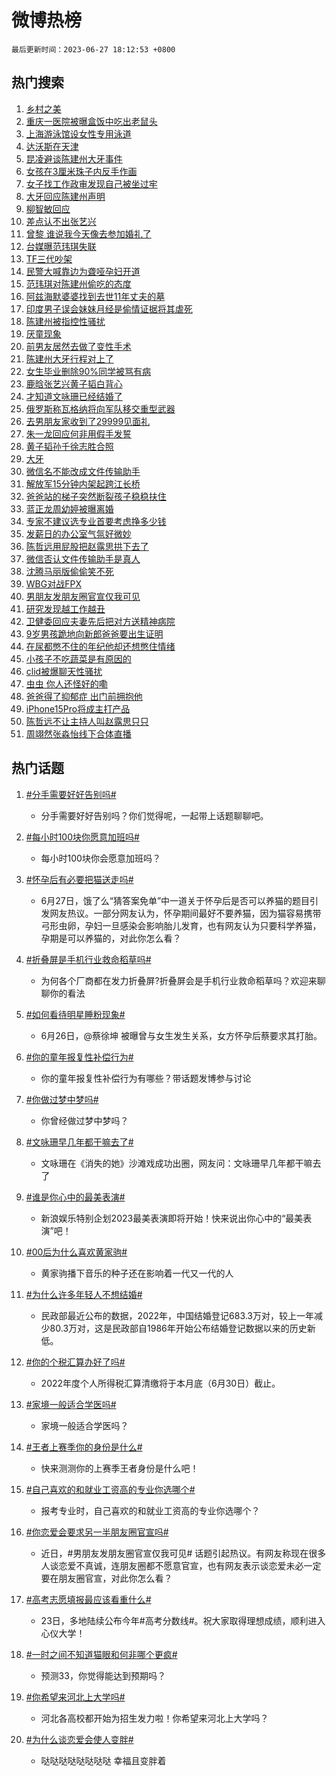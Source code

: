 # 微博热榜

`最后更新时间：2023-06-27 18:12:53 +0800`

## 热门搜索

1. [乡村之美](https://m.weibo.cn/search?containerid=100103type%3D1%26t%3D10%26q%3D%23%E4%B9%A1%E6%9D%91%E4%B9%8B%E7%BE%8E%23&stream_entry_id=51&isnewpage=1&extparam=seat%3D1%26c_type%3D51%26stream_entry_id%3D51%26cate%3D10103%26filter_type%3Drealtimehot%26dgr%3D0%26pos%3D0%26display_time%3D1687860771%26pre_seqid%3D168786077163702360156&luicode=10000011&lfid=106003type%253D25%2526t%253D3%2526disable_hot%253D1%2526filter_type%253Drealtimehot)
1. [重庆一医院被曝盒饭中吃出老鼠头](https://m.weibo.cn/search?containerid=100103type%3D1%26t%3D10%26q%3D%23%E9%87%8D%E5%BA%86%E4%B8%80%E5%8C%BB%E9%99%A2%E8%A2%AB%E6%9B%9D%E7%9B%92%E9%A5%AD%E4%B8%AD%E5%90%83%E5%87%BA%E8%80%81%E9%BC%A0%E5%A4%B4%23&stream_entry_id=31&isnewpage=1&extparam=seat%3D1%26c_type%3D31%26realpos%3D1%26cate%3D5001%26band_rank%3D1%26filter_type%3Drealtimehot%26lcate%3D5001%26stream_entry_id%3D31%26q%3D%2523%25E9%2587%258D%25E5%25BA%2586%25E4%25B8%2580%25E5%258C%25BB%25E9%2599%25A2%25E8%25A2%25AB%25E6%259B%259D%25E7%259B%2592%25E9%25A5%25AD%25E4%25B8%25AD%25E5%2590%2583%25E5%2587%25BA%25E8%2580%2581%25E9%25BC%25A0%25E5%25A4%25B4%2523%26flag%3D1%26dgr%3D0%26pos%3D0%26display_time%3D1687860771%26pre_seqid%3D168786077163702360156&luicode=10000011&lfid=106003type%253D25%2526t%253D3%2526disable_hot%253D1%2526filter_type%253Drealtimehot)
1. [上海游泳馆设女性专用泳道](https://m.weibo.cn/search?containerid=100103type%3D1%26t%3D10%26q%3D%23%E4%B8%8A%E6%B5%B7%E6%B8%B8%E6%B3%B3%E9%A6%86%E8%AE%BE%E5%A5%B3%E6%80%A7%E4%B8%93%E7%94%A8%E6%B3%B3%E9%81%93%23&stream_entry_id=31&isnewpage=1&extparam=seat%3D1%26c_type%3D31%26realpos%3D2%26cate%3D5001%26band_rank%3D2%26filter_type%3Drealtimehot%26lcate%3D5001%26stream_entry_id%3D31%26q%3D%2523%25E4%25B8%258A%25E6%25B5%25B7%25E6%25B8%25B8%25E6%25B3%25B3%25E9%25A6%2586%25E8%25AE%25BE%25E5%25A5%25B3%25E6%2580%25A7%25E4%25B8%2593%25E7%2594%25A8%25E6%25B3%25B3%25E9%2581%2593%2523%26flag%3D32768%26dgr%3D0%26pos%3D1%26display_time%3D1687860771%26pre_seqid%3D168786077163702360156&luicode=10000011&lfid=106003type%253D25%2526t%253D3%2526disable_hot%253D1%2526filter_type%253Drealtimehot)
1. [达沃斯在天津](https://m.weibo.cn/search?containerid=100103type%3D1%26t%3D10%26q%3D%23%E8%BE%BE%E6%B2%83%E6%96%AF%E5%9C%A8%E5%A4%A9%E6%B4%A5%23&stream_entry_id=31&isnewpage=1&extparam=seat%3D1%26c_type%3D31%26realpos%3D3%26cate%3D5001%26band_rank%3D3%26filter_type%3Drealtimehot%26lcate%3D5001%26stream_entry_id%3D31%26q%3D%2523%25E8%25BE%25BE%25E6%25B2%2583%25E6%2596%25AF%25E5%259C%25A8%25E5%25A4%25A9%25E6%25B4%25A5%2523%26flag%3D0%26dgr%3D0%26pos%3D2%26display_time%3D1687860771%26pre_seqid%3D168786077163702360156&luicode=10000011&lfid=106003type%253D25%2526t%253D3%2526disable_hot%253D1%2526filter_type%253Drealtimehot)
1. [昆凌避谈陈建州大牙事件](https://m.weibo.cn/search?containerid=100103type%3D1%26t%3D10%26q%3D%23%E6%98%86%E5%87%8C%E9%81%BF%E8%B0%88%E9%99%88%E5%BB%BA%E5%B7%9E%E5%A4%A7%E7%89%99%E4%BA%8B%E4%BB%B6%23&stream_entry_id=31&isnewpage=1&extparam=seat%3D1%26c_type%3D31%26realpos%3D4%26cate%3D5001%26band_rank%3D4%26filter_type%3Drealtimehot%26lcate%3D5001%26stream_entry_id%3D31%26q%3D%2523%25E6%2598%2586%25E5%2587%258C%25E9%2581%25BF%25E8%25B0%2588%25E9%2599%2588%25E5%25BB%25BA%25E5%25B7%259E%25E5%25A4%25A7%25E7%2589%2599%25E4%25BA%258B%25E4%25BB%25B6%2523%26flag%3D1%26dgr%3D0%26pos%3D3%26display_time%3D1687860771%26pre_seqid%3D168786077163702360156&luicode=10000011&lfid=106003type%253D25%2526t%253D3%2526disable_hot%253D1%2526filter_type%253Drealtimehot)
1. [女孩在3厘米珠子内反手作画](https://m.weibo.cn/search?containerid=100103type%3D1%26t%3D10%26q%3D%23%E5%A5%B3%E5%AD%A9%E5%9C%A83%E5%8E%98%E7%B1%B3%E7%8F%A0%E5%AD%90%E5%86%85%E5%8F%8D%E6%89%8B%E4%BD%9C%E7%94%BB%23&stream_entry_id=31&isnewpage=1&extparam=seat%3D1%26c_type%3D31%26realpos%3D5%26cate%3D5001%26band_rank%3D5%26filter_type%3Drealtimehot%26lcate%3D5001%26stream_entry_id%3D31%26q%3D%2523%25E5%25A5%25B3%25E5%25AD%25A9%25E5%259C%25A83%25E5%258E%2598%25E7%25B1%25B3%25E7%258F%25A0%25E5%25AD%2590%25E5%2586%2585%25E5%258F%258D%25E6%2589%258B%25E4%25BD%259C%25E7%2594%25BB%2523%26flag%3D32768%26dgr%3D0%26pos%3D4%26display_time%3D1687860771%26pre_seqid%3D168786077163702360156&luicode=10000011&lfid=106003type%253D25%2526t%253D3%2526disable_hot%253D1%2526filter_type%253Drealtimehot)
1. [女子找工作政审发现自己被坐过牢](https://m.weibo.cn/search?containerid=100103type%3D1%26t%3D10%26q%3D%23%E5%A5%B3%E5%AD%90%E6%89%BE%E5%B7%A5%E4%BD%9C%E6%94%BF%E5%AE%A1%E5%8F%91%E7%8E%B0%E8%87%AA%E5%B7%B1%E8%A2%AB%E5%9D%90%E8%BF%87%E7%89%A2%23&stream_entry_id=31&isnewpage=1&extparam=seat%3D1%26c_type%3D31%26realpos%3D6%26cate%3D5001%26band_rank%3D6%26filter_type%3Drealtimehot%26lcate%3D5001%26stream_entry_id%3D31%26q%3D%2523%25E5%25A5%25B3%25E5%25AD%2590%25E6%2589%25BE%25E5%25B7%25A5%25E4%25BD%259C%25E6%2594%25BF%25E5%25AE%25A1%25E5%258F%2591%25E7%258E%25B0%25E8%2587%25AA%25E5%25B7%25B1%25E8%25A2%25AB%25E5%259D%2590%25E8%25BF%2587%25E7%2589%25A2%2523%26flag%3D1%26dgr%3D0%26pos%3D5%26display_time%3D1687860771%26pre_seqid%3D168786077163702360156&luicode=10000011&lfid=106003type%253D25%2526t%253D3%2526disable_hot%253D1%2526filter_type%253Drealtimehot)
1. [大牙回应陈建州声明](https://m.weibo.cn/search?containerid=100103type%3D1%26t%3D10%26q%3D%23%E5%A4%A7%E7%89%99%E5%9B%9E%E5%BA%94%E9%99%88%E5%BB%BA%E5%B7%9E%E5%A3%B0%E6%98%8E%23&stream_entry_id=31&isnewpage=1&extparam=seat%3D1%26c_type%3D31%26realpos%3D7%26cate%3D5001%26band_rank%3D7%26filter_type%3Drealtimehot%26lcate%3D5001%26stream_entry_id%3D31%26q%3D%2523%25E5%25A4%25A7%25E7%2589%2599%25E5%259B%259E%25E5%25BA%2594%25E9%2599%2588%25E5%25BB%25BA%25E5%25B7%259E%25E5%25A3%25B0%25E6%2598%258E%2523%26flag%3D0%26dgr%3D0%26pos%3D6%26display_time%3D1687860771%26pre_seqid%3D168786077163702360156&luicode=10000011&lfid=106003type%253D25%2526t%253D3%2526disable_hot%253D1%2526filter_type%253Drealtimehot)
1. [柳智敏回应](https://m.weibo.cn/search?containerid=100103type%3D1%26t%3D10%26q%3D%23%E6%9F%B3%E6%99%BA%E6%95%8F%E5%9B%9E%E5%BA%94%23&stream_entry_id=31&isnewpage=1&extparam=seat%3D1%26c_type%3D31%26realpos%3D8%26cate%3D5001%26band_rank%3D8%26filter_type%3Drealtimehot%26lcate%3D5001%26stream_entry_id%3D31%26q%3D%2523%25E6%259F%25B3%25E6%2599%25BA%25E6%2595%258F%25E5%259B%259E%25E5%25BA%2594%2523%26flag%3D0%26dgr%3D0%26pos%3D7%26display_time%3D1687860771%26pre_seqid%3D168786077163702360156&luicode=10000011&lfid=106003type%253D25%2526t%253D3%2526disable_hot%253D1%2526filter_type%253Drealtimehot)
1. [差点认不出张艺兴](https://m.weibo.cn/search?containerid=100103type%3D1%26t%3D10%26q%3D%23%E5%B7%AE%E7%82%B9%E8%AE%A4%E4%B8%8D%E5%87%BA%E5%BC%A0%E8%89%BA%E5%85%B4%23&stream_entry_id=31&isnewpage=1&extparam=seat%3D1%26c_type%3D31%26realpos%3D9%26cate%3D5001%26band_rank%3D9%26filter_type%3Drealtimehot%26lcate%3D5001%26stream_entry_id%3D31%26q%3D%2523%25E5%25B7%25AE%25E7%2582%25B9%25E8%25AE%25A4%25E4%25B8%258D%25E5%2587%25BA%25E5%25BC%25A0%25E8%2589%25BA%25E5%2585%25B4%2523%26flag%3D2%26dgr%3D0%26pos%3D8%26display_time%3D1687860771%26pre_seqid%3D168786077163702360156&luicode=10000011&lfid=106003type%253D25%2526t%253D3%2526disable_hot%253D1%2526filter_type%253Drealtimehot)
1. [曾黎 谁说我今天像去参加婚礼了](https://m.weibo.cn/search?containerid=100103type%3D1%26t%3D10%26q%3D%E6%9B%BE%E9%BB%8E+%E8%B0%81%E8%AF%B4%E6%88%91%E4%BB%8A%E5%A4%A9%E5%83%8F%E5%8E%BB%E5%8F%82%E5%8A%A0%E5%A9%9A%E7%A4%BC%E4%BA%86&stream_entry_id=31&isnewpage=1&extparam=seat%3D1%26c_type%3D31%26realpos%3D10%26cate%3D5001%26band_rank%3D10%26filter_type%3Drealtimehot%26lcate%3D5001%26stream_entry_id%3D31%26q%3D%25E6%259B%25BE%25E9%25BB%258E%2520%25E8%25B0%2581%25E8%25AF%25B4%25E6%2588%2591%25E4%25BB%258A%25E5%25A4%25A9%25E5%2583%258F%25E5%258E%25BB%25E5%258F%2582%25E5%258A%25A0%25E5%25A9%259A%25E7%25A4%25BC%25E4%25BA%2586%26flag%3D2%26dgr%3D0%26pos%3D9%26display_time%3D1687860771%26pre_seqid%3D168786077163702360156&luicode=10000011&lfid=106003type%253D25%2526t%253D3%2526disable_hot%253D1%2526filter_type%253Drealtimehot)
1. [台媒曝范玮琪失联](https://m.weibo.cn/search?containerid=100103type%3D1%26t%3D10%26q%3D%23%E5%8F%B0%E5%AA%92%E6%9B%9D%E8%8C%83%E7%8E%AE%E7%90%AA%E5%A4%B1%E8%81%94%23&stream_entry_id=31&isnewpage=1&extparam=seat%3D1%26c_type%3D31%26realpos%3D11%26cate%3D5001%26band_rank%3D11%26filter_type%3Drealtimehot%26lcate%3D5001%26stream_entry_id%3D31%26q%3D%2523%25E5%258F%25B0%25E5%25AA%2592%25E6%259B%259D%25E8%258C%2583%25E7%258E%25AE%25E7%2590%25AA%25E5%25A4%25B1%25E8%2581%2594%2523%26flag%3D1%26dgr%3D0%26pos%3D10%26display_time%3D1687860771%26pre_seqid%3D168786077163702360156&luicode=10000011&lfid=106003type%253D25%2526t%253D3%2526disable_hot%253D1%2526filter_type%253Drealtimehot)
1. [TF三代吵架](https://m.weibo.cn/search?containerid=100103type%3D1%26t%3D10%26q%3D%23TF%E4%B8%89%E4%BB%A3%E5%90%B5%E6%9E%B6%23&stream_entry_id=31&isnewpage=1&extparam=seat%3D1%26c_type%3D31%26realpos%3D12%26cate%3D5001%26band_rank%3D12%26filter_type%3Drealtimehot%26lcate%3D5001%26stream_entry_id%3D31%26q%3D%2523TF%25E4%25B8%2589%25E4%25BB%25A3%25E5%2590%25B5%25E6%259E%25B6%2523%26flag%3D1%26dgr%3D0%26pos%3D11%26display_time%3D1687860771%26pre_seqid%3D168786077163702360156&luicode=10000011&lfid=106003type%253D25%2526t%253D3%2526disable_hot%253D1%2526filter_type%253Drealtimehot)
1. [民警大喊靠边为聋哑孕妇开道](https://m.weibo.cn/search?containerid=100103type%3D1%26t%3D10%26q%3D%23%E6%B0%91%E8%AD%A6%E5%A4%A7%E5%96%8A%E9%9D%A0%E8%BE%B9%E4%B8%BA%E8%81%8B%E5%93%91%E5%AD%95%E5%A6%87%E5%BC%80%E9%81%93%23&stream_entry_id=31&isnewpage=1&extparam=seat%3D1%26c_type%3D31%26realpos%3D13%26cate%3D5001%26band_rank%3D13%26filter_type%3Drealtimehot%26lcate%3D5001%26stream_entry_id%3D31%26q%3D%2523%25E6%25B0%2591%25E8%25AD%25A6%25E5%25A4%25A7%25E5%2596%258A%25E9%259D%25A0%25E8%25BE%25B9%25E4%25B8%25BA%25E8%2581%258B%25E5%2593%2591%25E5%25AD%2595%25E5%25A6%2587%25E5%25BC%2580%25E9%2581%2593%2523%26flag%3D32768%26dgr%3D0%26pos%3D12%26display_time%3D1687860771%26pre_seqid%3D168786077163702360156&luicode=10000011&lfid=106003type%253D25%2526t%253D3%2526disable_hot%253D1%2526filter_type%253Drealtimehot)
1. [范玮琪对陈建州偷吃的态度](https://m.weibo.cn/search?containerid=100103type%3D1%26t%3D10%26q%3D%23%E8%8C%83%E7%8E%AE%E7%90%AA%E5%AF%B9%E9%99%88%E5%BB%BA%E5%B7%9E%E5%81%B7%E5%90%83%E7%9A%84%E6%80%81%E5%BA%A6%23&stream_entry_id=31&isnewpage=1&extparam=seat%3D1%26c_type%3D31%26realpos%3D14%26cate%3D5001%26band_rank%3D14%26filter_type%3Drealtimehot%26lcate%3D5001%26stream_entry_id%3D31%26q%3D%2523%25E8%258C%2583%25E7%258E%25AE%25E7%2590%25AA%25E5%25AF%25B9%25E9%2599%2588%25E5%25BB%25BA%25E5%25B7%259E%25E5%2581%25B7%25E5%2590%2583%25E7%259A%2584%25E6%2580%2581%25E5%25BA%25A6%2523%26flag%3D2%26dgr%3D0%26pos%3D13%26display_time%3D1687860771%26pre_seqid%3D168786077163702360156&luicode=10000011&lfid=106003type%253D25%2526t%253D3%2526disable_hot%253D1%2526filter_type%253Drealtimehot)
1. [阿兹海默婆婆找到去世11年丈夫的墓](https://m.weibo.cn/search?containerid=100103type%3D1%26t%3D10%26q%3D%23%E9%98%BF%E5%85%B9%E6%B5%B7%E9%BB%98%E5%A9%86%E5%A9%86%E6%89%BE%E5%88%B0%E5%8E%BB%E4%B8%9611%E5%B9%B4%E4%B8%88%E5%A4%AB%E7%9A%84%E5%A2%93%23&stream_entry_id=31&isnewpage=1&extparam=seat%3D1%26c_type%3D31%26realpos%3D15%26cate%3D5001%26band_rank%3D15%26filter_type%3Drealtimehot%26lcate%3D5001%26stream_entry_id%3D31%26adid%3D194590%26q%3D%2523%25E9%2598%25BF%25E5%2585%25B9%25E6%25B5%25B7%25E9%25BB%2598%25E5%25A9%2586%25E5%25A9%2586%25E6%2589%25BE%25E5%2588%25B0%25E5%258E%25BB%25E4%25B8%259611%25E5%25B9%25B4%25E4%25B8%2588%25E5%25A4%25AB%25E7%259A%2584%25E5%25A2%2593%2523%26flag%3D0%26dgr%3D0%26pos%3D14%26display_time%3D1687860771%26pre_seqid%3D168786077163702360156&luicode=10000011&lfid=106003type%253D25%2526t%253D3%2526disable_hot%253D1%2526filter_type%253Drealtimehot)
1. [印度男子误会妹妹月经是偷情证据将其虐死](https://m.weibo.cn/search?containerid=100103type%3D1%26t%3D10%26q%3D%23%E5%8D%B0%E5%BA%A6%E7%94%B7%E5%AD%90%E8%AF%AF%E4%BC%9A%E5%A6%B9%E5%A6%B9%E6%9C%88%E7%BB%8F%E6%98%AF%E5%81%B7%E6%83%85%E8%AF%81%E6%8D%AE%E5%B0%86%E5%85%B6%E8%99%90%E6%AD%BB%23&stream_entry_id=31&isnewpage=1&extparam=seat%3D1%26c_type%3D31%26realpos%3D16%26cate%3D5001%26band_rank%3D16%26filter_type%3Drealtimehot%26lcate%3D5001%26stream_entry_id%3D31%26q%3D%2523%25E5%258D%25B0%25E5%25BA%25A6%25E7%2594%25B7%25E5%25AD%2590%25E8%25AF%25AF%25E4%25BC%259A%25E5%25A6%25B9%25E5%25A6%25B9%25E6%259C%2588%25E7%25BB%258F%25E6%2598%25AF%25E5%2581%25B7%25E6%2583%2585%25E8%25AF%2581%25E6%258D%25AE%25E5%25B0%2586%25E5%2585%25B6%25E8%2599%2590%25E6%25AD%25BB%2523%26flag%3D1%26dgr%3D0%26pos%3D15%26display_time%3D1687860771%26pre_seqid%3D168786077163702360156&luicode=10000011&lfid=106003type%253D25%2526t%253D3%2526disable_hot%253D1%2526filter_type%253Drealtimehot)
1. [陈建州被指控性骚扰](https://m.weibo.cn/search?containerid=100103type%3D1%26t%3D10%26q%3D%E9%99%88%E5%BB%BA%E5%B7%9E%E8%A2%AB%E6%8C%87%E6%8E%A7%E6%80%A7%E9%AA%9A%E6%89%B0&stream_entry_id=31&isnewpage=1&extparam=seat%3D1%26c_type%3D31%26realpos%3D17%26cate%3D5001%26band_rank%3D17%26filter_type%3Drealtimehot%26lcate%3D5001%26stream_entry_id%3D31%26q%3D%25E9%2599%2588%25E5%25BB%25BA%25E5%25B7%259E%25E8%25A2%25AB%25E6%258C%2587%25E6%258E%25A7%25E6%2580%25A7%25E9%25AA%259A%25E6%2589%25B0%26flag%3D0%26dgr%3D0%26pos%3D16%26display_time%3D1687860771%26pre_seqid%3D168786077163702360156&luicode=10000011&lfid=106003type%253D25%2526t%253D3%2526disable_hot%253D1%2526filter_type%253Drealtimehot)
1. [厌童现象](https://m.weibo.cn/search?containerid=100103type%3D1%26t%3D10%26q%3D%E5%8E%8C%E7%AB%A5%E7%8E%B0%E8%B1%A1&stream_entry_id=31&isnewpage=1&extparam=seat%3D1%26c_type%3D31%26realpos%3D18%26cate%3D5001%26band_rank%3D18%26filter_type%3Drealtimehot%26lcate%3D5001%26stream_entry_id%3D31%26q%3D%25E5%258E%258C%25E7%25AB%25A5%25E7%258E%25B0%25E8%25B1%25A1%26flag%3D2%26dgr%3D0%26pos%3D17%26display_time%3D1687860771%26pre_seqid%3D168786077163702360156&luicode=10000011&lfid=106003type%253D25%2526t%253D3%2526disable_hot%253D1%2526filter_type%253Drealtimehot)
1. [前男友居然去做了变性手术](https://m.weibo.cn/search?containerid=100103type%3D1%26t%3D10%26q%3D%23%E5%89%8D%E7%94%B7%E5%8F%8B%E5%B1%85%E7%84%B6%E5%8E%BB%E5%81%9A%E4%BA%86%E5%8F%98%E6%80%A7%E6%89%8B%E6%9C%AF%23&stream_entry_id=31&isnewpage=1&extparam=seat%3D1%26c_type%3D31%26realpos%3D19%26cate%3D5001%26band_rank%3D19%26filter_type%3Drealtimehot%26lcate%3D5001%26stream_entry_id%3D31%26q%3D%2523%25E5%2589%258D%25E7%2594%25B7%25E5%258F%258B%25E5%25B1%2585%25E7%2584%25B6%25E5%258E%25BB%25E5%2581%259A%25E4%25BA%2586%25E5%258F%2598%25E6%2580%25A7%25E6%2589%258B%25E6%259C%25AF%2523%26flag%3D0%26dgr%3D0%26pos%3D18%26display_time%3D1687860771%26pre_seqid%3D168786077163702360156&luicode=10000011&lfid=106003type%253D25%2526t%253D3%2526disable_hot%253D1%2526filter_type%253Drealtimehot)
1. [陈建州大牙行程对上了](https://m.weibo.cn/search?containerid=100103type%3D1%26t%3D10%26q%3D%23%E9%99%88%E5%BB%BA%E5%B7%9E%E5%A4%A7%E7%89%99%E8%A1%8C%E7%A8%8B%E5%AF%B9%E4%B8%8A%E4%BA%86%23&stream_entry_id=31&isnewpage=1&extparam=seat%3D1%26c_type%3D31%26realpos%3D20%26cate%3D5001%26band_rank%3D20%26filter_type%3Drealtimehot%26lcate%3D5001%26stream_entry_id%3D31%26q%3D%2523%25E9%2599%2588%25E5%25BB%25BA%25E5%25B7%259E%25E5%25A4%25A7%25E7%2589%2599%25E8%25A1%258C%25E7%25A8%258B%25E5%25AF%25B9%25E4%25B8%258A%25E4%25BA%2586%2523%26flag%3D2%26dgr%3D0%26pos%3D19%26display_time%3D1687860771%26pre_seqid%3D168786077163702360156&luicode=10000011&lfid=106003type%253D25%2526t%253D3%2526disable_hot%253D1%2526filter_type%253Drealtimehot)
1. [女生毕业删除90%同学被骂有病](https://m.weibo.cn/search?containerid=100103type%3D1%26t%3D10%26q%3D%23%E5%A5%B3%E7%94%9F%E6%AF%95%E4%B8%9A%E5%88%A0%E9%99%A490%25%E5%90%8C%E5%AD%A6%E8%A2%AB%E9%AA%82%E6%9C%89%E7%97%85%23&stream_entry_id=31&isnewpage=1&extparam=seat%3D1%26c_type%3D31%26realpos%3D21%26cate%3D5001%26band_rank%3D21%26filter_type%3Drealtimehot%26lcate%3D5001%26stream_entry_id%3D31%26q%3D%2523%25E5%25A5%25B3%25E7%2594%259F%25E6%25AF%2595%25E4%25B8%259A%25E5%2588%25A0%25E9%2599%25A490%2525%25E5%2590%258C%25E5%25AD%25A6%25E8%25A2%25AB%25E9%25AA%2582%25E6%259C%2589%25E7%2597%2585%2523%26flag%3D1%26dgr%3D0%26pos%3D20%26display_time%3D1687860771%26pre_seqid%3D168786077163702360156&luicode=10000011&lfid=106003type%253D25%2526t%253D3%2526disable_hot%253D1%2526filter_type%253Drealtimehot)
1. [鹿晗张艺兴黄子韬白背心](https://m.weibo.cn/search?containerid=100103type%3D1%26t%3D10%26q%3D%23%E9%B9%BF%E6%99%97%E5%BC%A0%E8%89%BA%E5%85%B4%E9%BB%84%E5%AD%90%E9%9F%AC%E7%99%BD%E8%83%8C%E5%BF%83%23&stream_entry_id=31&isnewpage=1&extparam=seat%3D1%26c_type%3D31%26realpos%3D22%26cate%3D5001%26band_rank%3D22%26filter_type%3Drealtimehot%26lcate%3D5001%26stream_entry_id%3D31%26q%3D%2523%25E9%25B9%25BF%25E6%2599%2597%25E5%25BC%25A0%25E8%2589%25BA%25E5%2585%25B4%25E9%25BB%2584%25E5%25AD%2590%25E9%259F%25AC%25E7%2599%25BD%25E8%2583%258C%25E5%25BF%2583%2523%26flag%3D1%26dgr%3D0%26pos%3D21%26display_time%3D1687860771%26pre_seqid%3D168786077163702360156&luicode=10000011&lfid=106003type%253D25%2526t%253D3%2526disable_hot%253D1%2526filter_type%253Drealtimehot)
1. [才知道文咏珊已经结婚了](https://m.weibo.cn/search?containerid=100103type%3D1%26t%3D10%26q%3D%23%E6%89%8D%E7%9F%A5%E9%81%93%E6%96%87%E5%92%8F%E7%8F%8A%E5%B7%B2%E7%BB%8F%E7%BB%93%E5%A9%9A%E4%BA%86%23&stream_entry_id=31&isnewpage=1&extparam=seat%3D1%26c_type%3D31%26realpos%3D23%26cate%3D5001%26band_rank%3D23%26filter_type%3Drealtimehot%26lcate%3D5001%26stream_entry_id%3D31%26q%3D%2523%25E6%2589%258D%25E7%259F%25A5%25E9%2581%2593%25E6%2596%2587%25E5%2592%258F%25E7%258F%258A%25E5%25B7%25B2%25E7%25BB%258F%25E7%25BB%2593%25E5%25A9%259A%25E4%25BA%2586%2523%26flag%3D2%26dgr%3D0%26pos%3D22%26display_time%3D1687860771%26pre_seqid%3D168786077163702360156&luicode=10000011&lfid=106003type%253D25%2526t%253D3%2526disable_hot%253D1%2526filter_type%253Drealtimehot)
1. [俄罗斯称瓦格纳将向军队移交重型武器](https://m.weibo.cn/search?containerid=100103type%3D1%26t%3D10%26q%3D%23%E4%BF%84%E7%BD%97%E6%96%AF%E7%A7%B0%E7%93%A6%E6%A0%BC%E7%BA%B3%E5%B0%86%E5%90%91%E5%86%9B%E9%98%9F%E7%A7%BB%E4%BA%A4%E9%87%8D%E5%9E%8B%E6%AD%A6%E5%99%A8%23&stream_entry_id=31&isnewpage=1&extparam=seat%3D1%26c_type%3D31%26realpos%3D24%26cate%3D5001%26band_rank%3D24%26filter_type%3Drealtimehot%26lcate%3D5001%26stream_entry_id%3D31%26q%3D%2523%25E4%25BF%2584%25E7%25BD%2597%25E6%2596%25AF%25E7%25A7%25B0%25E7%2593%25A6%25E6%25A0%25BC%25E7%25BA%25B3%25E5%25B0%2586%25E5%2590%2591%25E5%2586%259B%25E9%2598%259F%25E7%25A7%25BB%25E4%25BA%25A4%25E9%2587%258D%25E5%259E%258B%25E6%25AD%25A6%25E5%2599%25A8%2523%26flag%3D0%26dgr%3D0%26pos%3D23%26display_time%3D1687860771%26pre_seqid%3D168786077163702360156&luicode=10000011&lfid=106003type%253D25%2526t%253D3%2526disable_hot%253D1%2526filter_type%253Drealtimehot)
1. [去男朋友家收到了29999见面礼](https://m.weibo.cn/search?containerid=100103type%3D1%26t%3D10%26q%3D%23%E5%8E%BB%E7%94%B7%E6%9C%8B%E5%8F%8B%E5%AE%B6%E6%94%B6%E5%88%B0%E4%BA%8629999%E8%A7%81%E9%9D%A2%E7%A4%BC%23&stream_entry_id=31&isnewpage=1&extparam=seat%3D1%26c_type%3D31%26realpos%3D25%26cate%3D5001%26band_rank%3D25%26filter_type%3Drealtimehot%26lcate%3D5001%26stream_entry_id%3D31%26q%3D%2523%25E5%258E%25BB%25E7%2594%25B7%25E6%259C%258B%25E5%258F%258B%25E5%25AE%25B6%25E6%2594%25B6%25E5%2588%25B0%25E4%25BA%258629999%25E8%25A7%2581%25E9%259D%25A2%25E7%25A4%25BC%2523%26flag%3D1%26dgr%3D0%26pos%3D24%26display_time%3D1687860771%26pre_seqid%3D168786077163702360156&luicode=10000011&lfid=106003type%253D25%2526t%253D3%2526disable_hot%253D1%2526filter_type%253Drealtimehot)
1. [朱一龙回应何非用假手发誓](https://m.weibo.cn/search?containerid=100103type%3D1%26t%3D10%26q%3D%23%E6%9C%B1%E4%B8%80%E9%BE%99%E5%9B%9E%E5%BA%94%E4%BD%95%E9%9D%9E%E7%94%A8%E5%81%87%E6%89%8B%E5%8F%91%E8%AA%93%23&stream_entry_id=31&isnewpage=1&extparam=seat%3D1%26c_type%3D31%26realpos%3D26%26cate%3D5001%26band_rank%3D26%26filter_type%3Drealtimehot%26lcate%3D5001%26stream_entry_id%3D31%26q%3D%2523%25E6%259C%25B1%25E4%25B8%2580%25E9%25BE%2599%25E5%259B%259E%25E5%25BA%2594%25E4%25BD%2595%25E9%259D%259E%25E7%2594%25A8%25E5%2581%2587%25E6%2589%258B%25E5%258F%2591%25E8%25AA%2593%2523%26flag%3D1%26dgr%3D0%26pos%3D25%26display_time%3D1687860771%26pre_seqid%3D168786077163702360156&luicode=10000011&lfid=106003type%253D25%2526t%253D3%2526disable_hot%253D1%2526filter_type%253Drealtimehot)
1. [黄子韬孙千徐志胜合照](https://m.weibo.cn/search?containerid=100103type%3D1%26t%3D10%26q%3D%23%E9%BB%84%E5%AD%90%E9%9F%AC%E5%AD%99%E5%8D%83%E5%BE%90%E5%BF%97%E8%83%9C%E5%90%88%E7%85%A7%23&stream_entry_id=31&isnewpage=1&extparam=seat%3D1%26c_type%3D31%26realpos%3D27%26cate%3D5001%26band_rank%3D27%26filter_type%3Drealtimehot%26lcate%3D5001%26stream_entry_id%3D31%26q%3D%2523%25E9%25BB%2584%25E5%25AD%2590%25E9%259F%25AC%25E5%25AD%2599%25E5%258D%2583%25E5%25BE%2590%25E5%25BF%2597%25E8%2583%259C%25E5%2590%2588%25E7%2585%25A7%2523%26flag%3D1%26dgr%3D0%26pos%3D26%26display_time%3D1687860771%26pre_seqid%3D168786077163702360156&luicode=10000011&lfid=106003type%253D25%2526t%253D3%2526disable_hot%253D1%2526filter_type%253Drealtimehot)
1. [大牙](https://m.weibo.cn/search?containerid=100103type%3D1%26t%3D10%26q%3D%E5%A4%A7%E7%89%99&stream_entry_id=31&isnewpage=1&extparam=seat%3D1%26c_type%3D31%26realpos%3D28%26cate%3D5001%26band_rank%3D28%26filter_type%3Drealtimehot%26lcate%3D5001%26stream_entry_id%3D31%26q%3D%25E5%25A4%25A7%25E7%2589%2599%26flag%3D0%26dgr%3D0%26pos%3D27%26display_time%3D1687860771%26pre_seqid%3D168786077163702360156&luicode=10000011&lfid=106003type%253D25%2526t%253D3%2526disable_hot%253D1%2526filter_type%253Drealtimehot)
1. [微信名不能改成文件传输助手](https://m.weibo.cn/search?containerid=100103type%3D1%26t%3D10%26q%3D%23%E5%BE%AE%E4%BF%A1%E5%90%8D%E4%B8%8D%E8%83%BD%E6%94%B9%E6%88%90%E6%96%87%E4%BB%B6%E4%BC%A0%E8%BE%93%E5%8A%A9%E6%89%8B%23&stream_entry_id=31&isnewpage=1&extparam=seat%3D1%26c_type%3D31%26realpos%3D29%26cate%3D5001%26band_rank%3D29%26filter_type%3Drealtimehot%26lcate%3D5001%26stream_entry_id%3D31%26q%3D%2523%25E5%25BE%25AE%25E4%25BF%25A1%25E5%2590%258D%25E4%25B8%258D%25E8%2583%25BD%25E6%2594%25B9%25E6%2588%2590%25E6%2596%2587%25E4%25BB%25B6%25E4%25BC%25A0%25E8%25BE%2593%25E5%258A%25A9%25E6%2589%258B%2523%26flag%3D0%26dgr%3D0%26pos%3D28%26display_time%3D1687860771%26pre_seqid%3D168786077163702360156&luicode=10000011&lfid=106003type%253D25%2526t%253D3%2526disable_hot%253D1%2526filter_type%253Drealtimehot)
1. [解放军15分钟内架起跨江长桥](https://m.weibo.cn/search?containerid=100103type%3D1%26t%3D10%26q%3D%23%E8%A7%A3%E6%94%BE%E5%86%9B15%E5%88%86%E9%92%9F%E5%86%85%E6%9E%B6%E8%B5%B7%E8%B7%A8%E6%B1%9F%E9%95%BF%E6%A1%A5%23&stream_entry_id=31&isnewpage=1&extparam=seat%3D1%26c_type%3D31%26realpos%3D30%26cate%3D5001%26band_rank%3D30%26filter_type%3Drealtimehot%26lcate%3D5001%26stream_entry_id%3D31%26q%3D%2523%25E8%25A7%25A3%25E6%2594%25BE%25E5%2586%259B15%25E5%2588%2586%25E9%2592%259F%25E5%2586%2585%25E6%259E%25B6%25E8%25B5%25B7%25E8%25B7%25A8%25E6%25B1%259F%25E9%2595%25BF%25E6%25A1%25A5%2523%26flag%3D1%26dgr%3D0%26pos%3D29%26display_time%3D1687860771%26pre_seqid%3D168786077163702360156&luicode=10000011&lfid=106003type%253D25%2526t%253D3%2526disable_hot%253D1%2526filter_type%253Drealtimehot)
1. [爸爸站的梯子突然断裂孩子稳稳扶住](https://m.weibo.cn/search?containerid=100103type%3D1%26t%3D10%26q%3D%23%E7%88%B8%E7%88%B8%E7%AB%99%E7%9A%84%E6%A2%AF%E5%AD%90%E7%AA%81%E7%84%B6%E6%96%AD%E8%A3%82%E5%AD%A9%E5%AD%90%E7%A8%B3%E7%A8%B3%E6%89%B6%E4%BD%8F%23&stream_entry_id=31&isnewpage=1&extparam=seat%3D1%26c_type%3D31%26realpos%3D31%26cate%3D5001%26band_rank%3D31%26filter_type%3Drealtimehot%26lcate%3D5001%26stream_entry_id%3D31%26q%3D%2523%25E7%2588%25B8%25E7%2588%25B8%25E7%25AB%2599%25E7%259A%2584%25E6%25A2%25AF%25E5%25AD%2590%25E7%25AA%2581%25E7%2584%25B6%25E6%2596%25AD%25E8%25A3%2582%25E5%25AD%25A9%25E5%25AD%2590%25E7%25A8%25B3%25E7%25A8%25B3%25E6%2589%25B6%25E4%25BD%258F%2523%26flag%3D32768%26dgr%3D0%26pos%3D30%26display_time%3D1687860771%26pre_seqid%3D168786077163702360156&luicode=10000011&lfid=106003type%253D25%2526t%253D3%2526disable_hot%253D1%2526filter_type%253Drealtimehot)
1. [蓝正龙周幼婷被曝离婚](https://m.weibo.cn/search?containerid=100103type%3D1%26t%3D10%26q%3D%23%E8%93%9D%E6%AD%A3%E9%BE%99%E5%91%A8%E5%B9%BC%E5%A9%B7%E8%A2%AB%E6%9B%9D%E7%A6%BB%E5%A9%9A%23&stream_entry_id=31&isnewpage=1&extparam=seat%3D1%26c_type%3D31%26realpos%3D32%26cate%3D5001%26band_rank%3D32%26filter_type%3Drealtimehot%26lcate%3D5001%26stream_entry_id%3D31%26q%3D%2523%25E8%2593%259D%25E6%25AD%25A3%25E9%25BE%2599%25E5%2591%25A8%25E5%25B9%25BC%25E5%25A9%25B7%25E8%25A2%25AB%25E6%259B%259D%25E7%25A6%25BB%25E5%25A9%259A%2523%26flag%3D0%26dgr%3D0%26pos%3D31%26display_time%3D1687860771%26pre_seqid%3D168786077163702360156&luicode=10000011&lfid=106003type%253D25%2526t%253D3%2526disable_hot%253D1%2526filter_type%253Drealtimehot)
1. [专家不建议选专业首要考虑挣多少钱](https://m.weibo.cn/search?containerid=100103type%3D1%26t%3D10%26q%3D%23%E4%B8%93%E5%AE%B6%E4%B8%8D%E5%BB%BA%E8%AE%AE%E9%80%89%E4%B8%93%E4%B8%9A%E9%A6%96%E8%A6%81%E8%80%83%E8%99%91%E6%8C%A3%E5%A4%9A%E5%B0%91%E9%92%B1%23&stream_entry_id=31&isnewpage=1&extparam=seat%3D1%26c_type%3D31%26realpos%3D33%26cate%3D5001%26band_rank%3D33%26filter_type%3Drealtimehot%26lcate%3D5001%26stream_entry_id%3D31%26q%3D%2523%25E4%25B8%2593%25E5%25AE%25B6%25E4%25B8%258D%25E5%25BB%25BA%25E8%25AE%25AE%25E9%2580%2589%25E4%25B8%2593%25E4%25B8%259A%25E9%25A6%2596%25E8%25A6%2581%25E8%2580%2583%25E8%2599%2591%25E6%258C%25A3%25E5%25A4%259A%25E5%25B0%2591%25E9%2592%25B1%2523%26flag%3D1%26dgr%3D0%26pos%3D32%26display_time%3D1687860771%26pre_seqid%3D168786077163702360156&luicode=10000011&lfid=106003type%253D25%2526t%253D3%2526disable_hot%253D1%2526filter_type%253Drealtimehot)
1. [发薪日的办公室气氛好微妙](https://m.weibo.cn/search?containerid=100103type%3D1%26t%3D10%26q%3D%23%E5%8F%91%E8%96%AA%E6%97%A5%E7%9A%84%E5%8A%9E%E5%85%AC%E5%AE%A4%E6%B0%94%E6%B0%9B%E5%A5%BD%E5%BE%AE%E5%A6%99%23&stream_entry_id=31&isnewpage=1&extparam=seat%3D1%26c_type%3D31%26realpos%3D34%26cate%3D5001%26band_rank%3D34%26filter_type%3Drealtimehot%26lcate%3D5001%26stream_entry_id%3D31%26q%3D%2523%25E5%258F%2591%25E8%2596%25AA%25E6%2597%25A5%25E7%259A%2584%25E5%258A%259E%25E5%2585%25AC%25E5%25AE%25A4%25E6%25B0%2594%25E6%25B0%259B%25E5%25A5%25BD%25E5%25BE%25AE%25E5%25A6%2599%2523%26flag%3D1%26dgr%3D0%26pos%3D33%26display_time%3D1687860771%26pre_seqid%3D168786077163702360156&luicode=10000011&lfid=106003type%253D25%2526t%253D3%2526disable_hot%253D1%2526filter_type%253Drealtimehot)
1. [陈哲远用屁股把赵露思拱下去了](https://m.weibo.cn/search?containerid=100103type%3D1%26t%3D10%26q%3D%23%E9%99%88%E5%93%B2%E8%BF%9C%E7%94%A8%E5%B1%81%E8%82%A1%E6%8A%8A%E8%B5%B5%E9%9C%B2%E6%80%9D%E6%8B%B1%E4%B8%8B%E5%8E%BB%E4%BA%86%23&stream_entry_id=31&isnewpage=1&extparam=seat%3D1%26c_type%3D31%26realpos%3D35%26cate%3D5001%26band_rank%3D35%26filter_type%3Drealtimehot%26lcate%3D5001%26stream_entry_id%3D31%26q%3D%2523%25E9%2599%2588%25E5%2593%25B2%25E8%25BF%259C%25E7%2594%25A8%25E5%25B1%2581%25E8%2582%25A1%25E6%258A%258A%25E8%25B5%25B5%25E9%259C%25B2%25E6%2580%259D%25E6%258B%25B1%25E4%25B8%258B%25E5%258E%25BB%25E4%25BA%2586%2523%26flag%3D0%26dgr%3D0%26pos%3D34%26display_time%3D1687860771%26pre_seqid%3D168786077163702360156&luicode=10000011&lfid=106003type%253D25%2526t%253D3%2526disable_hot%253D1%2526filter_type%253Drealtimehot)
1. [微信否认文件传输助手是真人](https://m.weibo.cn/search?containerid=100103type%3D1%26t%3D10%26q%3D%23%E5%BE%AE%E4%BF%A1%E5%90%A6%E8%AE%A4%E6%96%87%E4%BB%B6%E4%BC%A0%E8%BE%93%E5%8A%A9%E6%89%8B%E6%98%AF%E7%9C%9F%E4%BA%BA%23&stream_entry_id=31&isnewpage=1&extparam=seat%3D1%26c_type%3D31%26realpos%3D36%26cate%3D5001%26band_rank%3D36%26filter_type%3Drealtimehot%26lcate%3D5001%26stream_entry_id%3D31%26q%3D%2523%25E5%25BE%25AE%25E4%25BF%25A1%25E5%2590%25A6%25E8%25AE%25A4%25E6%2596%2587%25E4%25BB%25B6%25E4%25BC%25A0%25E8%25BE%2593%25E5%258A%25A9%25E6%2589%258B%25E6%2598%25AF%25E7%259C%259F%25E4%25BA%25BA%2523%26flag%3D0%26dgr%3D0%26pos%3D35%26display_time%3D1687860771%26pre_seqid%3D168786077163702360156&luicode=10000011&lfid=106003type%253D25%2526t%253D3%2526disable_hot%253D1%2526filter_type%253Drealtimehot)
1. [沈腾马丽版偷偷笑不死](https://m.weibo.cn/search?containerid=100103type%3D1%26t%3D10%26q%3D%23%E6%B2%88%E8%85%BE%E9%A9%AC%E4%B8%BD%E7%89%88%E5%81%B7%E5%81%B7%E7%AC%91%E4%B8%8D%E6%AD%BB%23&stream_entry_id=31&isnewpage=1&extparam=seat%3D1%26c_type%3D31%26realpos%3D37%26cate%3D5001%26band_rank%3D37%26filter_type%3Drealtimehot%26lcate%3D5001%26stream_entry_id%3D31%26q%3D%2523%25E6%25B2%2588%25E8%2585%25BE%25E9%25A9%25AC%25E4%25B8%25BD%25E7%2589%2588%25E5%2581%25B7%25E5%2581%25B7%25E7%25AC%2591%25E4%25B8%258D%25E6%25AD%25BB%2523%26flag%3D0%26dgr%3D0%26pos%3D36%26display_time%3D1687860771%26pre_seqid%3D168786077163702360156&luicode=10000011&lfid=106003type%253D25%2526t%253D3%2526disable_hot%253D1%2526filter_type%253Drealtimehot)
1. [WBG对战FPX](https://m.weibo.cn/search?containerid=100103type%3D1%26t%3D10%26q%3D%23WBG%E5%AF%B9%E6%88%98FPX%23&stream_entry_id=31&isnewpage=1&extparam=seat%3D1%26c_type%3D31%26realpos%3D38%26cate%3D5001%26band_rank%3D38%26filter_type%3Drealtimehot%26lcate%3D5001%26stream_entry_id%3D31%26q%3D%2523WBG%25E5%25AF%25B9%25E6%2588%2598FPX%2523%26flag%3D1%26dgr%3D0%26pos%3D37%26display_time%3D1687860771%26pre_seqid%3D168786077163702360156&luicode=10000011&lfid=106003type%253D25%2526t%253D3%2526disable_hot%253D1%2526filter_type%253Drealtimehot)
1. [男朋友发朋友圈官宣仅我可见](https://m.weibo.cn/search?containerid=100103type%3D1%26t%3D10%26q%3D%23%E7%94%B7%E6%9C%8B%E5%8F%8B%E5%8F%91%E6%9C%8B%E5%8F%8B%E5%9C%88%E5%AE%98%E5%AE%A3%E4%BB%85%E6%88%91%E5%8F%AF%E8%A7%81%23&stream_entry_id=31&isnewpage=1&extparam=seat%3D1%26c_type%3D31%26realpos%3D39%26cate%3D5001%26band_rank%3D39%26filter_type%3Drealtimehot%26lcate%3D5001%26stream_entry_id%3D31%26q%3D%2523%25E7%2594%25B7%25E6%259C%258B%25E5%258F%258B%25E5%258F%2591%25E6%259C%258B%25E5%258F%258B%25E5%259C%2588%25E5%25AE%2598%25E5%25AE%25A3%25E4%25BB%2585%25E6%2588%2591%25E5%258F%25AF%25E8%25A7%2581%2523%26flag%3D0%26dgr%3D0%26pos%3D38%26display_time%3D1687860771%26pre_seqid%3D168786077163702360156&luicode=10000011&lfid=106003type%253D25%2526t%253D3%2526disable_hot%253D1%2526filter_type%253Drealtimehot)
1. [研究发现越工作越丑](https://m.weibo.cn/search?containerid=100103type%3D1%26t%3D10%26q%3D%23%E7%A0%94%E7%A9%B6%E5%8F%91%E7%8E%B0%E8%B6%8A%E5%B7%A5%E4%BD%9C%E8%B6%8A%E4%B8%91%23&stream_entry_id=31&isnewpage=1&extparam=seat%3D1%26c_type%3D31%26realpos%3D40%26cate%3D5001%26band_rank%3D40%26filter_type%3Drealtimehot%26lcate%3D5001%26stream_entry_id%3D31%26q%3D%2523%25E7%25A0%2594%25E7%25A9%25B6%25E5%258F%2591%25E7%258E%25B0%25E8%25B6%258A%25E5%25B7%25A5%25E4%25BD%259C%25E8%25B6%258A%25E4%25B8%2591%2523%26flag%3D0%26dgr%3D0%26pos%3D39%26display_time%3D1687860771%26pre_seqid%3D168786077163702360156&luicode=10000011&lfid=106003type%253D25%2526t%253D3%2526disable_hot%253D1%2526filter_type%253Drealtimehot)
1. [卫健委回应夫妻先后把对方送精神病院](https://m.weibo.cn/search?containerid=100103type%3D1%26t%3D10%26q%3D%23%E5%8D%AB%E5%81%A5%E5%A7%94%E5%9B%9E%E5%BA%94%E5%A4%AB%E5%A6%BB%E5%85%88%E5%90%8E%E6%8A%8A%E5%AF%B9%E6%96%B9%E9%80%81%E7%B2%BE%E7%A5%9E%E7%97%85%E9%99%A2%23&stream_entry_id=31&isnewpage=1&extparam=seat%3D1%26c_type%3D31%26realpos%3D41%26cate%3D5001%26band_rank%3D41%26filter_type%3Drealtimehot%26lcate%3D5001%26stream_entry_id%3D31%26q%3D%2523%25E5%258D%25AB%25E5%2581%25A5%25E5%25A7%2594%25E5%259B%259E%25E5%25BA%2594%25E5%25A4%25AB%25E5%25A6%25BB%25E5%2585%2588%25E5%2590%258E%25E6%258A%258A%25E5%25AF%25B9%25E6%2596%25B9%25E9%2580%2581%25E7%25B2%25BE%25E7%25A5%259E%25E7%2597%2585%25E9%2599%25A2%2523%26flag%3D0%26dgr%3D0%26pos%3D40%26display_time%3D1687860771%26pre_seqid%3D168786077163702360156&luicode=10000011&lfid=106003type%253D25%2526t%253D3%2526disable_hot%253D1%2526filter_type%253Drealtimehot)
1. [9岁男孩跪地向新郎爸爸要出生证明](https://m.weibo.cn/search?containerid=100103type%3D1%26t%3D10%26q%3D%239%E5%B2%81%E7%94%B7%E5%AD%A9%E8%B7%AA%E5%9C%B0%E5%90%91%E6%96%B0%E9%83%8E%E7%88%B8%E7%88%B8%E8%A6%81%E5%87%BA%E7%94%9F%E8%AF%81%E6%98%8E%23&stream_entry_id=31&isnewpage=1&extparam=seat%3D1%26c_type%3D31%26realpos%3D42%26cate%3D5001%26band_rank%3D42%26filter_type%3Drealtimehot%26lcate%3D5001%26stream_entry_id%3D31%26q%3D%25239%25E5%25B2%2581%25E7%2594%25B7%25E5%25AD%25A9%25E8%25B7%25AA%25E5%259C%25B0%25E5%2590%2591%25E6%2596%25B0%25E9%2583%258E%25E7%2588%25B8%25E7%2588%25B8%25E8%25A6%2581%25E5%2587%25BA%25E7%2594%259F%25E8%25AF%2581%25E6%2598%258E%2523%26flag%3D0%26dgr%3D0%26pos%3D41%26display_time%3D1687860771%26pre_seqid%3D168786077163702360156&luicode=10000011&lfid=106003type%253D25%2526t%253D3%2526disable_hot%253D1%2526filter_type%253Drealtimehot)
1. [在尿都憋不住的年纪他却还想憋住情绪](https://m.weibo.cn/search?containerid=100103type%3D1%26t%3D10%26q%3D%E5%9C%A8%E5%B0%BF%E9%83%BD%E6%86%8B%E4%B8%8D%E4%BD%8F%E7%9A%84%E5%B9%B4%E7%BA%AA%E4%BB%96%E5%8D%B4%E8%BF%98%E6%83%B3%E6%86%8B%E4%BD%8F%E6%83%85%E7%BB%AA&stream_entry_id=31&isnewpage=1&extparam=seat%3D1%26c_type%3D31%26realpos%3D43%26cate%3D5001%26band_rank%3D43%26filter_type%3Drealtimehot%26lcate%3D5001%26stream_entry_id%3D31%26q%3D%25E5%259C%25A8%25E5%25B0%25BF%25E9%2583%25BD%25E6%2586%258B%25E4%25B8%258D%25E4%25BD%258F%25E7%259A%2584%25E5%25B9%25B4%25E7%25BA%25AA%25E4%25BB%2596%25E5%258D%25B4%25E8%25BF%2598%25E6%2583%25B3%25E6%2586%258B%25E4%25BD%258F%25E6%2583%2585%25E7%25BB%25AA%26flag%3D0%26dgr%3D0%26pos%3D42%26display_time%3D1687860771%26pre_seqid%3D168786077163702360156&luicode=10000011&lfid=106003type%253D25%2526t%253D3%2526disable_hot%253D1%2526filter_type%253Drealtimehot)
1. [小孩子不吃蔬菜是有原因的](https://m.weibo.cn/search?containerid=100103type%3D1%26t%3D10%26q%3D%23%E5%B0%8F%E5%AD%A9%E5%AD%90%E4%B8%8D%E5%90%83%E8%94%AC%E8%8F%9C%E6%98%AF%E6%9C%89%E5%8E%9F%E5%9B%A0%E7%9A%84%23&stream_entry_id=31&isnewpage=1&extparam=seat%3D1%26c_type%3D31%26realpos%3D44%26cate%3D5001%26band_rank%3D44%26filter_type%3Drealtimehot%26lcate%3D5001%26stream_entry_id%3D31%26q%3D%2523%25E5%25B0%258F%25E5%25AD%25A9%25E5%25AD%2590%25E4%25B8%258D%25E5%2590%2583%25E8%2594%25AC%25E8%258F%259C%25E6%2598%25AF%25E6%259C%2589%25E5%258E%259F%25E5%259B%25A0%25E7%259A%2584%2523%26flag%3D0%26dgr%3D0%26pos%3D43%26display_time%3D1687860771%26pre_seqid%3D168786077163702360156&luicode=10000011&lfid=106003type%253D25%2526t%253D3%2526disable_hot%253D1%2526filter_type%253Drealtimehot)
1. [clid被爆聊天性骚扰](https://m.weibo.cn/search?containerid=100103type%3D1%26t%3D10%26q%3D%23clid%E8%A2%AB%E7%88%86%E8%81%8A%E5%A4%A9%E6%80%A7%E9%AA%9A%E6%89%B0%23&stream_entry_id=31&isnewpage=1&extparam=seat%3D1%26c_type%3D31%26realpos%3D45%26cate%3D5001%26band_rank%3D45%26filter_type%3Drealtimehot%26lcate%3D5001%26stream_entry_id%3D31%26q%3D%2523clid%25E8%25A2%25AB%25E7%2588%2586%25E8%2581%258A%25E5%25A4%25A9%25E6%2580%25A7%25E9%25AA%259A%25E6%2589%25B0%2523%26flag%3D0%26dgr%3D0%26pos%3D44%26display_time%3D1687860771%26pre_seqid%3D168786077163702360156&luicode=10000011&lfid=106003type%253D25%2526t%253D3%2526disable_hot%253D1%2526filter_type%253Drealtimehot)
1. [虫虫 你人还怪好的嘞](https://m.weibo.cn/search?containerid=100103type%3D1%26t%3D10%26q%3D%E8%99%AB%E8%99%AB+%E4%BD%A0%E4%BA%BA%E8%BF%98%E6%80%AA%E5%A5%BD%E7%9A%84%E5%98%9E&stream_entry_id=31&isnewpage=1&extparam=seat%3D1%26c_type%3D31%26realpos%3D46%26cate%3D5001%26band_rank%3D46%26filter_type%3Drealtimehot%26lcate%3D5001%26stream_entry_id%3D31%26q%3D%25E8%2599%25AB%25E8%2599%25AB%2520%25E4%25BD%25A0%25E4%25BA%25BA%25E8%25BF%2598%25E6%2580%25AA%25E5%25A5%25BD%25E7%259A%2584%25E5%2598%259E%26flag%3D0%26dgr%3D0%26pos%3D45%26display_time%3D1687860771%26pre_seqid%3D168786077163702360156&luicode=10000011&lfid=106003type%253D25%2526t%253D3%2526disable_hot%253D1%2526filter_type%253Drealtimehot)
1. [爸爸得了抑郁症 出门前拥抱他](https://m.weibo.cn/search?containerid=100103type%3D1%26t%3D10%26q%3D%E7%88%B8%E7%88%B8%E5%BE%97%E4%BA%86%E6%8A%91%E9%83%81%E7%97%87+%E5%87%BA%E9%97%A8%E5%89%8D%E6%8B%A5%E6%8A%B1%E4%BB%96&stream_entry_id=31&isnewpage=1&extparam=seat%3D1%26c_type%3D31%26realpos%3D47%26cate%3D5001%26band_rank%3D47%26filter_type%3Drealtimehot%26lcate%3D5001%26stream_entry_id%3D31%26q%3D%25E7%2588%25B8%25E7%2588%25B8%25E5%25BE%2597%25E4%25BA%2586%25E6%258A%2591%25E9%2583%2581%25E7%2597%2587%2520%25E5%2587%25BA%25E9%2597%25A8%25E5%2589%258D%25E6%258B%25A5%25E6%258A%25B1%25E4%25BB%2596%26flag%3D0%26dgr%3D0%26pos%3D46%26display_time%3D1687860771%26pre_seqid%3D168786077163702360156&luicode=10000011&lfid=106003type%253D25%2526t%253D3%2526disable_hot%253D1%2526filter_type%253Drealtimehot)
1. [iPhone15Pro将成主打产品](https://m.weibo.cn/search?containerid=100103type%3D1%26t%3D10%26q%3D%23iPhone15Pro%E5%B0%86%E6%88%90%E4%B8%BB%E6%89%93%E4%BA%A7%E5%93%81%23&stream_entry_id=31&isnewpage=1&extparam=seat%3D1%26c_type%3D31%26realpos%3D48%26cate%3D5001%26band_rank%3D48%26filter_type%3Drealtimehot%26lcate%3D5001%26stream_entry_id%3D31%26q%3D%2523iPhone15Pro%25E5%25B0%2586%25E6%2588%2590%25E4%25B8%25BB%25E6%2589%2593%25E4%25BA%25A7%25E5%2593%2581%2523%26flag%3D0%26dgr%3D0%26pos%3D47%26display_time%3D1687860771%26pre_seqid%3D168786077163702360156&luicode=10000011&lfid=106003type%253D25%2526t%253D3%2526disable_hot%253D1%2526filter_type%253Drealtimehot)
1. [陈哲远不让主持人叫赵露思只只](https://m.weibo.cn/search?containerid=100103type%3D1%26t%3D10%26q%3D%23%E9%99%88%E5%93%B2%E8%BF%9C%E4%B8%8D%E8%AE%A9%E4%B8%BB%E6%8C%81%E4%BA%BA%E5%8F%AB%E8%B5%B5%E9%9C%B2%E6%80%9D%E5%8F%AA%E5%8F%AA%23&stream_entry_id=31&isnewpage=1&extparam=seat%3D1%26c_type%3D31%26realpos%3D49%26cate%3D5001%26band_rank%3D49%26filter_type%3Drealtimehot%26lcate%3D5001%26stream_entry_id%3D31%26q%3D%2523%25E9%2599%2588%25E5%2593%25B2%25E8%25BF%259C%25E4%25B8%258D%25E8%25AE%25A9%25E4%25B8%25BB%25E6%258C%2581%25E4%25BA%25BA%25E5%258F%25AB%25E8%25B5%25B5%25E9%259C%25B2%25E6%2580%259D%25E5%258F%25AA%25E5%258F%25AA%2523%26flag%3D0%26dgr%3D0%26pos%3D48%26display_time%3D1687860771%26pre_seqid%3D168786077163702360156&luicode=10000011&lfid=106003type%253D25%2526t%253D3%2526disable_hot%253D1%2526filter_type%253Drealtimehot)
1. [周翊然张淼怡线下合体直播](https://m.weibo.cn/search?containerid=100103type%3D1%26t%3D10%26q%3D%23%E5%91%A8%E7%BF%8A%E7%84%B6%E5%BC%A0%E6%B7%BC%E6%80%A1%E7%BA%BF%E4%B8%8B%E5%90%88%E4%BD%93%E7%9B%B4%E6%92%AD%23&stream_entry_id=31&isnewpage=1&extparam=seat%3D1%26c_type%3D31%26realpos%3D50%26cate%3D5001%26band_rank%3D50%26filter_type%3Drealtimehot%26lcate%3D5001%26stream_entry_id%3D31%26q%3D%2523%25E5%2591%25A8%25E7%25BF%258A%25E7%2584%25B6%25E5%25BC%25A0%25E6%25B7%25BC%25E6%2580%25A1%25E7%25BA%25BF%25E4%25B8%258B%25E5%2590%2588%25E4%25BD%2593%25E7%259B%25B4%25E6%2592%25AD%2523%26flag%3D1%26dgr%3D0%26pos%3D49%26display_time%3D1687860771%26pre_seqid%3D168786077163702360156&luicode=10000011&lfid=106003type%253D25%2526t%253D3%2526disable_hot%253D1%2526filter_type%253Drealtimehot)

## 热门话题

1. [#分手需要好好告别吗#](https://m.weibo.cn/search?containerid=231522type%3D1%26t%3D10%26q%3D%23%E5%88%86%E6%89%8B%E9%9C%80%E8%A6%81%E5%A5%BD%E5%A5%BD%E5%91%8A%E5%88%AB%E5%90%97%23&stream_entry_id=128&isnewpage=1&extparam=seat%3D1%26lcate%3D5004%26cate%3D5004%26unitid%3D1687700836263%26dgr%3D0%26c_type%3D128%26pos%3D1-0-0%26display_time%3D1687860773%26pre_seqid%3D168786077342102028185&luicode=10000011&lfid=231648_-_4)
    - 分手需要好好告别吗？你们觉得呢，一起带上话题聊聊吧。

1. [#每小时100块你愿意加班吗#](https://m.weibo.cn/search?containerid=231522type%3D1%26t%3D10%26q%3D%23%E6%AF%8F%E5%B0%8F%E6%97%B6100%E5%9D%97%E4%BD%A0%E6%84%BF%E6%84%8F%E5%8A%A0%E7%8F%AD%E5%90%97%23&stream_entry_id=128&isnewpage=1&extparam=seat%3D1%26lcate%3D5004%26cate%3D5004%26unitid%3D1687832863578%26dgr%3D0%26c_type%3D128%26pos%3D1-0-1%26display_time%3D1687860773%26pre_seqid%3D168786077342102028185&luicode=10000011&lfid=231648_-_4)
    - 每小时100块你会愿意加班吗？

1. [#怀孕后有必要把猫送走吗#](https://m.weibo.cn/search?containerid=231522type%3D1%26t%3D10%26q%3D%23%E6%80%80%E5%AD%95%E5%90%8E%E6%9C%89%E5%BF%85%E8%A6%81%E6%8A%8A%E7%8C%AB%E9%80%81%E8%B5%B0%E5%90%97%23&stream_entry_id=128&isnewpage=1&extparam=seat%3D1%26lcate%3D5004%26cate%3D5004%26unitid%3D1687849436295%26dgr%3D0%26c_type%3D128%26pos%3D1-0-2%26display_time%3D1687860773%26pre_seqid%3D168786077342102028185&luicode=10000011&lfid=231648_-_4)
    - 6月27日，饿了么“猜答案免单”中一道关于怀孕后是否可以养猫的题目引发网友热议。一部分网友认为，怀孕期间最好不要养猫，因为猫容易携带弓形虫卵，孕妇一旦感染会影响胎儿发育，也有网友认为只要科学养猫，孕期是可以养猫的，对此你怎么看？

1. [#折叠屏是手机行业救命稻草吗#](https://m.weibo.cn/search?containerid=231522type%3D1%26t%3D10%26q%3D%23%E6%8A%98%E5%8F%A0%E5%B1%8F%E6%98%AF%E6%89%8B%E6%9C%BA%E8%A1%8C%E4%B8%9A%E6%95%91%E5%91%BD%E7%A8%BB%E8%8D%89%E5%90%97%23&stream_entry_id=128&isnewpage=1&extparam=seat%3D1%26lcate%3D5004%26cate%3D5004%26unitid%3D1687852406378%26dgr%3D0%26c_type%3D128%26pos%3D1-0-3%26display_time%3D1687860773%26pre_seqid%3D168786077342102028185&luicode=10000011&lfid=231648_-_4)
    - 为何各个厂商都在发力折叠屏?折叠屏会是手机行业救命稻草吗？欢迎来聊聊你的看法

1. [#如何看待明星睡粉现象#](https://m.weibo.cn/search?containerid=231522type%3D1%26t%3D10%26q%3D%23%E5%A6%82%E4%BD%95%E7%9C%8B%E5%BE%85%E6%98%8E%E6%98%9F%E7%9D%A1%E7%B2%89%E7%8E%B0%E8%B1%A1%23&stream_entry_id=128&isnewpage=1&extparam=seat%3D1%26lcate%3D5004%26cate%3D5004%26unitid%3D1687767470746%26dgr%3D0%26c_type%3D128%26pos%3D1-0-4%26display_time%3D1687860773%26pre_seqid%3D168786077342102028185&luicode=10000011&lfid=231648_-_4)
    - 6月26日，@蔡徐坤 被曝曾与女生发生关系，女方怀孕后蔡要求其打胎。

1. [#你的童年报复性补偿行为#](https://m.weibo.cn/search?containerid=231522type%3D1%26t%3D10%26q%3D%23%E4%BD%A0%E7%9A%84%E7%AB%A5%E5%B9%B4%E6%8A%A5%E5%A4%8D%E6%80%A7%E8%A1%A5%E5%81%BF%E8%A1%8C%E4%B8%BA%23&stream_entry_id=128&isnewpage=1&extparam=seat%3D1%26lcate%3D5004%26cate%3D5004%26unitid%3D1687743112094%26dgr%3D0%26c_type%3D128%26pos%3D1-0-5%26display_time%3D1687860773%26pre_seqid%3D168786077342102028185&luicode=10000011&lfid=231648_-_4)
    - 你的童年报复性补偿行为有哪些？带话题发博参与讨论

1. [#你做过梦中梦吗#](https://m.weibo.cn/search?containerid=231522type%3D1%26t%3D10%26q%3D%23%E4%BD%A0%E5%81%9A%E8%BF%87%E6%A2%A6%E4%B8%AD%E6%A2%A6%E5%90%97%23&stream_entry_id=128&isnewpage=1&extparam=seat%3D1%26lcate%3D5004%26cate%3D5004%26unitid%3D1687857250822%26dgr%3D0%26c_type%3D128%26pos%3D1-0-6%26display_time%3D1687860773%26pre_seqid%3D168786077342102028185&luicode=10000011&lfid=231648_-_4)
    - 你曾经做过梦中梦吗？

1. [#文咏珊早几年都干嘛去了#](https://m.weibo.cn/search?containerid=231522type%3D1%26t%3D10%26q%3D%23%E6%96%87%E5%92%8F%E7%8F%8A%E6%97%A9%E5%87%A0%E5%B9%B4%E9%83%BD%E5%B9%B2%E5%98%9B%E5%8E%BB%E4%BA%86%23&stream_entry_id=128&isnewpage=1&extparam=seat%3D1%26lcate%3D5004%26cate%3D5004%26unitid%3D1687825652530%26dgr%3D0%26c_type%3D128%26pos%3D1-0-7%26display_time%3D1687860773%26pre_seqid%3D168786077342102028185&luicode=10000011&lfid=231648_-_4)
    - 文咏珊在《消失的她》沙滩戏成功出圈，网友问：文咏珊早几年都干嘛去了

1. [#谁是你心中的最美表演#](https://m.weibo.cn/search?containerid=231522type%3D1%26t%3D10%26q%3D%23%E8%B0%81%E6%98%AF%E4%BD%A0%E5%BF%83%E4%B8%AD%E7%9A%84%E6%9C%80%E7%BE%8E%E8%A1%A8%E6%BC%94%23&stream_entry_id=128&isnewpage=1&extparam=seat%3D1%26lcate%3D5004%26cate%3D5004%26unitid%3D1687770215091%26dgr%3D0%26c_type%3D128%26pos%3D1-0-8%26display_time%3D1687860773%26pre_seqid%3D168786077342102028185&luicode=10000011&lfid=231648_-_4)
    - 新浪娱乐特别企划2023最美表演即将开始！快来说出你心中的“最美表演”吧！

1. [#00后为什么喜欢黄家驹#](https://m.weibo.cn/search?containerid=231522type%3D1%26t%3D10%26q%3D%2300%E5%90%8E%E4%B8%BA%E4%BB%80%E4%B9%88%E5%96%9C%E6%AC%A2%E9%BB%84%E5%AE%B6%E9%A9%B9%23&stream_entry_id=128&isnewpage=1&extparam=seat%3D1%26lcate%3D5004%26cate%3D5004%26unitid%3D1687854825250%26dgr%3D0%26c_type%3D128%26pos%3D1-0-9%26display_time%3D1687860773%26pre_seqid%3D168786077342102028185&luicode=10000011&lfid=231648_-_4)
    - 黄家驹播下音乐的种子还在影响着一代又一代的人

1. [#为什么许多年轻人不想结婚#](https://m.weibo.cn/search?containerid=231522type%3D1%26t%3D10%26q%3D%23%E4%B8%BA%E4%BB%80%E4%B9%88%E8%AE%B8%E5%A4%9A%E5%B9%B4%E8%BD%BB%E4%BA%BA%E4%B8%8D%E6%83%B3%E7%BB%93%E5%A9%9A%23&stream_entry_id=128&isnewpage=1&extparam=seat%3D1%26lcate%3D5004%26cate%3D5004%26unitid%3D1687749737745%26dgr%3D0%26c_type%3D128%26pos%3D1-0-10%26display_time%3D1687860773%26pre_seqid%3D168786077342102028185&luicode=10000011&lfid=231648_-_4)
    - 民政部最近公布的数据，2022年，中国结婚登记683.3万对，较上一年减少80.3万对，这是民政部自1986年开始公布结婚登记数据以来的历史新低。

1. [#你的个税汇算办好了吗#](https://m.weibo.cn/search?containerid=231522type%3D1%26t%3D10%26q%3D%23%E4%BD%A0%E7%9A%84%E4%B8%AA%E7%A8%8E%E6%B1%87%E7%AE%97%E5%8A%9E%E5%A5%BD%E4%BA%86%E5%90%97%23&stream_entry_id=128&isnewpage=1&extparam=seat%3D1%26lcate%3D5004%26cate%3D5004%26unitid%3D1687831046657%26dgr%3D0%26c_type%3D128%26pos%3D1-0-11%26display_time%3D1687860773%26pre_seqid%3D168786077342102028185&luicode=10000011&lfid=231648_-_4)
    - 2022年度个人所得税汇算清缴将于本月底（6月30日）截止。

1. [#家境一般适合学医吗#](https://m.weibo.cn/search?containerid=231522type%3D1%26t%3D10%26q%3D%23%E5%AE%B6%E5%A2%83%E4%B8%80%E8%88%AC%E9%80%82%E5%90%88%E5%AD%A6%E5%8C%BB%E5%90%97%23&stream_entry_id=128&isnewpage=1&extparam=seat%3D1%26lcate%3D5004%26cate%3D5004%26unitid%3D1687828964605%26dgr%3D0%26c_type%3D128%26pos%3D1-0-12%26display_time%3D1687860773%26pre_seqid%3D168786077342102028185&luicode=10000011&lfid=231648_-_4)
    - 家境一般适合学医吗？

1. [#王者上赛季你的身份是什么#](https://m.weibo.cn/search?containerid=231522type%3D1%26t%3D10%26q%3D%23%E7%8E%8B%E8%80%85%E4%B8%8A%E8%B5%9B%E5%AD%A3%E4%BD%A0%E7%9A%84%E8%BA%AB%E4%BB%BD%E6%98%AF%E4%BB%80%E4%B9%88%23&stream_entry_id=128&isnewpage=1&extparam=seat%3D1%26lcate%3D5004%26cate%3D5004%26unitid%3D1687838612457%26dgr%3D0%26c_type%3D128%26pos%3D1-0-13%26display_time%3D1687860773%26pre_seqid%3D168786077342102028185&luicode=10000011&lfid=231648_-_4)
    - 快来测测你的上赛季王者身份是什么吧！

1. [#自己喜欢的和就业工资高的专业你选哪个#](https://m.weibo.cn/search?containerid=231522type%3D1%26t%3D10%26q%3D%23%E8%87%AA%E5%B7%B1%E5%96%9C%E6%AC%A2%E7%9A%84%E5%92%8C%E5%B0%B1%E4%B8%9A%E5%B7%A5%E8%B5%84%E9%AB%98%E7%9A%84%E4%B8%93%E4%B8%9A%E4%BD%A0%E9%80%89%E5%93%AA%E4%B8%AA%23&stream_entry_id=128&isnewpage=1&extparam=seat%3D1%26lcate%3D5004%26cate%3D5004%26unitid%3D1687851230933%26dgr%3D0%26c_type%3D128%26pos%3D1-0-14%26display_time%3D1687860773%26pre_seqid%3D168786077342102028185&luicode=10000011&lfid=231648_-_4)
    - 报考专业时，自己喜欢的和就业工资高的专业你选哪个？

1. [#你恋爱会要求另一半朋友圈官宣吗#](https://m.weibo.cn/search?containerid=231522type%3D1%26t%3D10%26q%3D%23%E4%BD%A0%E6%81%8B%E7%88%B1%E4%BC%9A%E8%A6%81%E6%B1%82%E5%8F%A6%E4%B8%80%E5%8D%8A%E6%9C%8B%E5%8F%8B%E5%9C%88%E5%AE%98%E5%AE%A3%E5%90%97%23&stream_entry_id=128&isnewpage=1&extparam=seat%3D1%26lcate%3D5004%26cate%3D5004%26unitid%3D1687850660128%26dgr%3D0%26c_type%3D128%26pos%3D1-0-15%26display_time%3D1687860773%26pre_seqid%3D168786077342102028185&luicode=10000011&lfid=231648_-_4)
    - 近日，#男朋友发朋友圈官宣仅我可见# 话题引起热议。有网友称现在很多人谈恋爱不真诚，连朋友圈都不愿意官宣，也有网友表示谈恋爱未必一定要在朋友圈官宣，对此你怎么看？  ​​​

1. [#高考志愿填报最应该看重什么#](https://m.weibo.cn/search?containerid=231522type%3D1%26t%3D10%26q%3D%23%E9%AB%98%E8%80%83%E5%BF%97%E6%84%BF%E5%A1%AB%E6%8A%A5%E6%9C%80%E5%BA%94%E8%AF%A5%E7%9C%8B%E9%87%8D%E4%BB%80%E4%B9%88%23&stream_entry_id=128&isnewpage=1&extparam=seat%3D1%26lcate%3D5004%26cate%3D5004%26unitid%3D1687751589339%26dgr%3D0%26c_type%3D128%26pos%3D1-0-16%26display_time%3D1687860773%26pre_seqid%3D168786077342102028185&luicode=10000011&lfid=231648_-_4)
    - 23日，多地陆续公布今年#高考分数线#。祝大家取得理想成绩，顺利进入心仪大学！

1. [#一时之间不知道猫眼和何非哪个更疯#](https://m.weibo.cn/search?containerid=231522type%3D1%26t%3D10%26q%3D%23%E4%B8%80%E6%97%B6%E4%B9%8B%E9%97%B4%E4%B8%8D%E7%9F%A5%E9%81%93%E7%8C%AB%E7%9C%BC%E5%92%8C%E4%BD%95%E9%9D%9E%E5%93%AA%E4%B8%AA%E6%9B%B4%E7%96%AF%23&stream_entry_id=128&isnewpage=1&extparam=seat%3D1%26lcate%3D5004%26cate%3D5004%26unitid%3D1687751242742%26dgr%3D0%26c_type%3D128%26pos%3D1-0-17%26display_time%3D1687860773%26pre_seqid%3D168786077342102028185&luicode=10000011&lfid=231648_-_4)
    - 预测33，你觉得能达到预期吗？

1. [#你希望来河北上大学吗#](https://m.weibo.cn/search?containerid=231522type%3D1%26t%3D10%26q%3D%23%E4%BD%A0%E5%B8%8C%E6%9C%9B%E6%9D%A5%E6%B2%B3%E5%8C%97%E4%B8%8A%E5%A4%A7%E5%AD%A6%E5%90%97%23&stream_entry_id=128&isnewpage=1&extparam=seat%3D1%26lcate%3D5004%26cate%3D5004%26unitid%3D1687856911772%26dgr%3D0%26c_type%3D128%26pos%3D1-0-18%26display_time%3D1687860773%26pre_seqid%3D168786077342102028185&luicode=10000011&lfid=231648_-_4)
    - 河北各高校都开始为招生发力啦！你希望来河北上大学吗？

1. [#为什么谈恋爱会使人变胖#](https://m.weibo.cn/search?containerid=231522type%3D1%26t%3D10%26q%3D%23%E4%B8%BA%E4%BB%80%E4%B9%88%E8%B0%88%E6%81%8B%E7%88%B1%E4%BC%9A%E4%BD%BF%E4%BA%BA%E5%8F%98%E8%83%96%23&stream_entry_id=128&isnewpage=1&extparam=seat%3D1%26lcate%3D5004%26cate%3D5004%26unitid%3D1687839789054%26dgr%3D0%26c_type%3D128%26pos%3D1-0-19%26display_time%3D1687860773%26pre_seqid%3D168786077342102028185&luicode=10000011&lfid=231648_-_4)
    - 哒哒哒哒哒哒哒哒 幸福且变胖着

